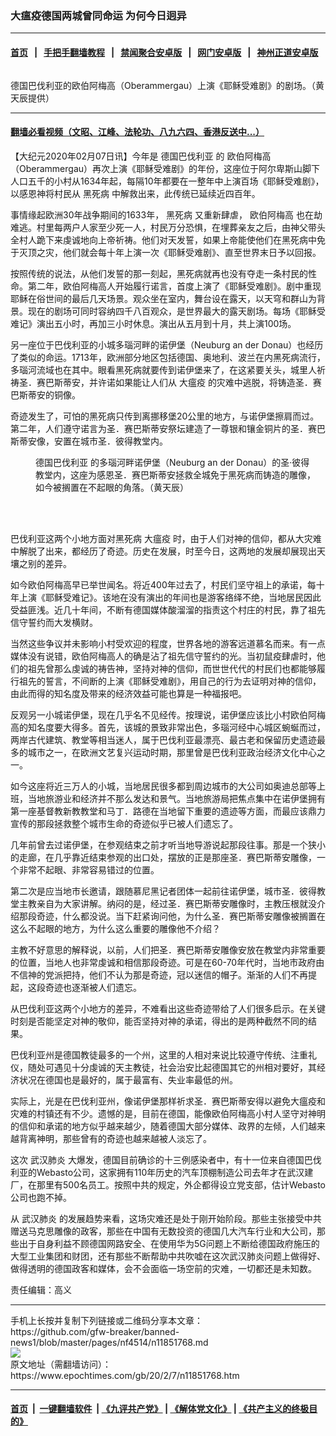 ### 大瘟疫德国两城曾同命运 为何今日迥异
------------------------

#### [首页](https://github.com/gfw-breaker/banned-news1/blob/master/README.md) &nbsp;&nbsp;|&nbsp;&nbsp; [手把手翻墙教程](https://github.com/gfw-breaker/guides/wiki) &nbsp;&nbsp;|&nbsp;&nbsp; [禁闻聚合安卓版](https://github.com/gfw-breaker/bn-android) &nbsp;&nbsp;|&nbsp;&nbsp; [网门安卓版](https://github.com/oGate2/oGate) &nbsp;&nbsp;|&nbsp;&nbsp; [神州正道安卓版](https://github.com/SzzdOgate/update) 



<div><img alt="" class="aligncenter wp-post-image" src="https://i.epochtimes.com/assets/uploads/2020/02/IMG_2393-600x400.jpg"/>
<div class="red16 caption">
 <p>
  德国巴伐利亚的欧伯阿梅高（Oberammergau）上演《耶稣受难剧》的剧场。（黄天辰提供）
 </p>
</div>
</div><hr/>

#### [翻墙必看视频（文昭、江峰、法轮功、八九六四、香港反送中...）](http://167.172.214.107/home.html)

<div><p>
 【大纪元2020年02月07日讯】今年是
 <ok href="https://www.epochtimes.com/gb/tag/%E5%BE%B7%E5%9B%BD%E5%B7%B4%E4%BC%90%E5%88%A9%E4%BA%9A.html">
  德国巴伐利亚
 </ok>
 的
 <ok href="https://www.epochtimes.com/gb/tag/%E6%AC%A7%E4%BC%AF%E9%98%BF%E6%A2%85%E9%AB%98.html">
  欧伯阿梅高
 </ok>
 （Oberammergau）再次上演《耶稣受难剧》的年份，这座位于阿尔卑斯山脚下人口五千的小村从1634年起，每隔10年都要在一整年中上演百场《耶稣受难剧》，以感恩神将村民从
 <ok href="https://www.epochtimes.com/gb/tag/%E9%BB%91%E6%AD%BB%E7%97%85.html">
  黑死病
 </ok>
 中解救出来，此传统已延续近四百年。
</p>
<p>
 事情缘起欧洲30年战争期间的1633年，
 <ok href="https://www.epochtimes.com/gb/tag/%E9%BB%91%E6%AD%BB%E7%97%85.html">
  黑死病
 </ok>
 又重新肆虐，
 <ok href="https://www.epochtimes.com/gb/tag/%E6%AC%A7%E4%BC%AF%E9%98%BF%E6%A2%85%E9%AB%98.html">
  欧伯阿梅高
 </ok>
 也在劫难逃。村里每两户人家至少死一人，村民万分恐惧，在埋葬亲友之后，由神父带头全村人跪下来虔诚地向上帝祈祷。他们对天发誓，如果上帝能使他们在黑死病中免于灭顶之灾，他们就会每十年上演一次《耶稣受难剧》、直至世界末日予以回报。
</p>
<p>
 按照传统的说法，从他们发誓的那一刻起，黑死病就再也没有夺走一条村民的性命。第二年，欧伯阿梅高人开始履行诺言，首度上演了《耶稣受难剧》。剧中重现耶稣在俗世间的最后几天场景。观众坐在室内，舞台设在露天，以天穹和群山为背景。现在的剧场可同时容纳四千八百观众，是世界最大的露天剧场。每场《耶稣受难记》演出五小时，再加三小时休息。演出从五月到十月，共上演100场。
</p>
<p>
 另一座位于巴伐利亚的小城多瑙河畔的诺伊堡（Neuburg an der Donau）也经历了类似的命运。1713年，欧洲部分地区包括德国、奥地利、波兰在内黑死病流行，多瑙河流域也在其中。眼看黑死病就要传到诺伊堡来了，在这紧要关头，城里人祈祷圣．赛巴斯蒂安，并许诺如果能让人们从
 <ok href="https://www.epochtimes.com/gb/tag/%E5%A4%A7%E7%98%9F%E7%96%AB.html">
  大瘟疫
 </ok>
 的灾难中逃脱，将铸造圣．赛巴斯蒂安的铜像。
</p>
<p>
 奇迹发生了，可怕的黑死病只传到离挪移堡20公里的地方，与诺伊堡擦肩而过。第二年，人们遵守诺言为圣．赛巴斯蒂安祭坛建造了一尊银和镶金铜片的圣．赛巴斯蒂安像，安置在城市圣．彼得教堂内。
</p>
<figure class="wp-caption aligncenter" id="attachment_11851779" style="width: 450px">
 <ok href="http://i.epochtimes.com/assets/uploads/2020/02/IMG_1212-e1581079091838.jpg">
  <img alt="" class="wp-image-11851779 size-medium" src="http://i.epochtimes.com/assets/uploads/2020/02/IMG_1212-e1581079091838-450x675.jpg"/>
 </ok>
 <br/><figcaption class="wp-caption-text">
  <ok href="https://www.epochtimes.com/gb/tag/%E5%BE%B7%E5%9B%BD%E5%B7%B4%E4%BC%90%E5%88%A9%E4%BA%9A.html">
   德国巴伐利亚
  </ok>
  的多瑙河畔诺伊堡（Neuburg an der Donau）的圣·彼得教堂内，这座为感恩圣．赛巴斯蒂安拯救全城免于黑死病而铸造的雕像，如今被搁置在不起眼的角落。（黄天辰）
 </figcaption><br/>
</figure><br/>
<p>
 巴伐利亚这两个小地方面对黑死病
 <ok href="https://www.epochtimes.com/gb/tag/%E5%A4%A7%E7%98%9F%E7%96%AB.html">
  大瘟疫
 </ok>
 时，由于人们对神的信仰，都从大灾难中解脱了出来，都经历了奇迹。历史在发展，时至今日，这两地的发展却展现出天壤之别的差异。
</p>
<p>
 如今欧伯阿梅高早已举世闻名。将近400年过去了，村民们坚守祖上的承诺，每十年上演《耶稣受难记》。该地在没有演出的年间也是游客络绎不绝，当地居民因此受益匪浅。近几十年间，不断有德国媒体酸溜溜的指责这个村庄的村民，靠了祖先信守誓约而大发横财。
</p>
<p>
 当然这些争议并未影响小村受欢迎的程度，世界各地的游客远道慕名而来。有一点媒体没有说错，欧伯阿梅高人的确是沾了祖先信守誓约的光。当初鼠疫肆虐时，他们的祖先曾那么虔诚的祷告神，坚持对神的信仰，而世世代代的村民们也都能够履行祖先的誓言，不间断的上演《耶稣受难剧》，用自己的行为去证明对神的信仰，由此而得的知名度及带来的经济效益可能也算是一种福报吧。
</p>
<p>
 反观另一小城诺伊堡，现在几乎名不见经传。按理说，诺伊堡应该比小村欧伯阿梅高的知名度要大得多。首先，该城的景致非常出色，多瑙河经中心城区蜿蜒而过，两岸古代建筑、教堂等相当迷人，属于巴伐利亚最漂亮、最古老和保留历史遗迹最多的城市之一，在欧洲文艺复兴运动时期，那里曾是巴伐利亚政治经济文化中心之一。
</p>
<p>
 如今这座将近三万人的小城，当地居民很多都到周边城市的大公司如奥迪总部等上班，当地旅游业和经济并不那么发达和景气。当地旅游局把焦点集中在诺伊堡拥有第一座基督教新教教堂和马丁．路德在当地留下重要的遗迹等方面，而最应该鼎力宣传的那段拯救整个城市生命的奇迹似乎已被人们遗忘了。
</p>
<p>
 几年前曾去过诺伊堡，在参观结束之前才听当地导游说起那段往事。那是一个狭小的走廊，在几乎靠近结束参观的出口处，摆放的正是那座圣．赛巴斯蒂安雕像，一个非常不起眼、非常容易错过的位置。
</p>
<p>
 第二次是应当地市长邀请，跟随慕尼黑记者团体一起前往诺伊堡，城市圣．彼得教堂主教亲自为大家讲解。纳闷的是，经过圣．赛巴斯蒂安雕像时，主教压根就没介绍那段奇迹，什么都没说。当下赶紧询问他，为什么圣．赛巴斯蒂安雕像被搁置在这么不起眼的地方，为什么这么重要的雕像他不介绍？
</p>
<p>
 主教不好意思的解释说，以前，人们把圣．赛巴斯蒂安雕像安放在教堂内非常重要的位置，当地人也非常虔诚和相信那段奇迹。可是在60-70年代时，当地市政府由不信神的党派把持，他们不认为那是奇迹，冠以迷信的帽子。渐渐的人们不再提起，这段奇迹也逐渐被人们遗忘。
</p>
<p>
 从巴伐利亚这两个小地方的差异，不难看出这些奇迹带给了人们很多启示。在关键时刻是否能坚定对神的敬仰，能否坚持对神的承诺，得出的是两种截然不同的结果。
</p>
<p>
 巴伐利亚州是德国教徒最多的一个州，这里的人相对来说比较遵守传统、注重礼仪，随处可遇见十分虔诚的天主教徒，社会治安比起德国其它的州相对要好，其经济状况在德国也是最好的，属于最富有、失业率最低的州。
</p>
<p>
 实际上，光是在巴伐利亚州，像诺伊堡那样祈求圣．赛巴斯蒂安得以避免大瘟疫和灾难的村镇还有不少。遗憾的是，目前在德国，能像欧伯阿梅高小村人坚守对神明的信仰和承诺的地方似乎越来越少，随着德国大部分媒体、政界的左倾，人们越来越背离神明，那些曾有的奇迹也越来越被人淡忘了。
</p>
<p>
 这次
 <ok href="https://www.epochtimes.com/gb/tag/%E6%AD%A6%E6%B1%89%E8%82%BA%E7%82%8E.html">
  武汉肺炎
 </ok>
 大爆发，德国目前确诊的十三例感染者中，有十一位来自德国巴伐利亚的Webasto公司，这家拥有110年历史的汽车顶棚制造公司去年才在武汉建厂，在那里有500名员工。按照中共的规定，外企都得设立党支部，估计Webasto公司也跑不掉。
</p>
<p>
 从
 <ok href="https://www.epochtimes.com/gb/tag/%E6%AD%A6%E6%B1%89%E8%82%BA%E7%82%8E.html">
  武汉肺炎
 </ok>
 的发展趋势来看，这场灾难还是处于刚开始阶段。那些主张接受中共赠送马克思雕像的政客，那些在中国有无数投资的德国几大汽车行业和大公司，那些出于自身利益不顾德国网路安全、在使用华为5G问题上不断给德国政府施压的大型工业集团和财团，还有那些不断帮助中共吹嘘在这次武汉肺炎问题上做得好、做得透明的德国政客和媒体，会不会面临一场空前的灾难，一切都还是未知数。
</p>
<p>
 责任编辑：高义
</p>
</div>
<hr/>
手机上长按并复制下列链接或二维码分享本文章：<br/>
https://github.com/gfw-breaker/banned-news1/blob/master/pages/nf4514/n11851768.md <br/>
<a href='https://github.com/gfw-breaker/banned-news1/blob/master/pages/nf4514/n11851768.md'><img src='https://github.com/gfw-breaker/banned-news1/blob/master/pages/nf4514/n11851768.md.png'/></a> <br/>
原文地址（需翻墙访问）：https://www.epochtimes.com/gb/20/2/7/n11851768.htm


------------------------
#### [首页](https://github.com/gfw-breaker/banned-news1/blob/master/README.md) &nbsp;|&nbsp; [一键翻墙软件](https://github.com/gfw-breaker/nogfw/blob/master/README.md) &nbsp;| [《九评共产党》](https://github.com/gfw-breaker/9ping.md/blob/master/README.md#九评之一评共产党是什么) | [《解体党文化》](https://github.com/gfw-breaker/jtdwh.md/blob/master/README.md) | [《共产主义的终极目的》](https://github.com/gfw-breaker/gczydzjmd.md/blob/master/README.md)


<img src='http://gfw-breaker.win/banned-news/pages/nf4514/n11851768.md' width='0px' height='0px'/>